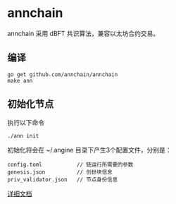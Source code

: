 # annchain

annchain 采用 dBFT 共识算法，兼容以太坊合约交易。

## 编译    

	go get github.com/annchain/annchain
	make ann


## 初始化节点

执行以下命令

	./ann init

初始化将会在 ~/.angine 目录下产生3个配置文件，分别是：

	config.toml           // 链运行所需要的参数
	genesis.json          // 创世块信息
	priv_validator.json   // 节点身份信息

[详细文档](https://github.com/annchain/document/README.md)

